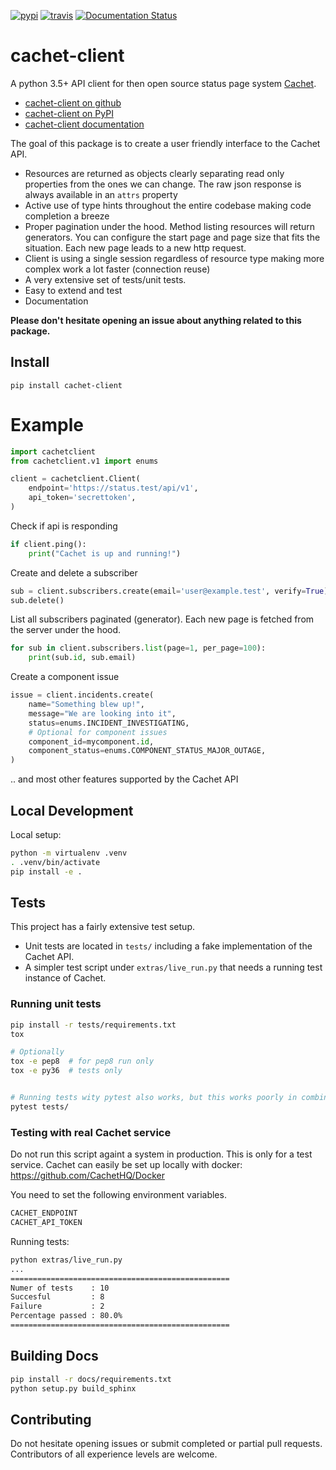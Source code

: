 [![pypi](https://badge.fury.io/py/cachet-client.svg)](https://pypi.python.org/pypi/cachet-client)
[![travis](https://api.travis-ci.org/ZettaIO/cachet-client.svg?branch=master)](https://travis-ci.org/ZettaIO/cachet-client) [![Documentation Status](https://readthedocs.org/projects/cachet-client/badge/?version=latest&nop)](https://cachet-client.readthedocs.io/en/latest/?badge=latest)

# cachet-client

A python 3.5+ API client for then open source status page system
[Cachet](https://github.com/CachetHQ/Cachet).

* [cachet-client on github](https://github.com/ZettaIO/cachet-client)
* [cachet-client on PyPI](https://pypi.org/project/cachet-client/)
* [cachet-client documentation](https://cachet-client.readthedocs.io/)

The goal of this package is to create a user friendly interface
to the Cachet API.

* Resources are returned as objects clearly separating read only
  properties from the ones we can change. The raw json response
  is always available in an `attrs` property
* Active use of type hints throughout the entire codebase
  making code completion a breeze
* Proper pagination under the hood. Method listing resources
  will return generators. You can configure the start page and
  page size that fits the situation. Each new page leads to
  a new http request.
* Client is using a single session regardless of resource type
  making more complex work a lot faster (connection reuse)
* A very extensive set of tests/unit tests.
* Easy to extend and test
* Documentation

**Please don't hesitate opening an issue about anything related to this package.**

## Install

```
pip install cachet-client
```

# Example

```python
import cachetclient
from cachetclient.v1 import enums

client = cachetclient.Client(
    endpoint='https://status.test/api/v1',
    api_token='secrettoken',
)
```

Check if api is responding

```python
if client.ping():
    print("Cachet is up and running!")
```

Create and delete a subscriber

```python
sub = client.subscribers.create(email='user@example.test', verify=True)
sub.delete()
```

List all subscribers paginated (generator). Each new page is fetched
from the server under the hood.

```python
for sub in client.subscribers.list(page=1, per_page=100):
    print(sub.id, sub.email)
```

Create a component issue

```python
issue = client.incidents.create(
    name="Something blew up!",
    message="We are looking into it",
    status=enums.INCIDENT_INVESTIGATING,
    # Optional for component issues
    component_id=mycomponent.id,
    component_status=enums.COMPONENT_STATUS_MAJOR_OUTAGE,
)
```

.. and most other features supported by the Cachet API


## Local Development

Local setup:

```bash
python -m virtualenv .venv
. .venv/bin/activate
pip install -e .
```

## Tests

This project has a fairly extensive test setup.

* Unit tests are located in `tests/` including a fake
  implementation of the Cachet API.
* A simpler test script under `extras/live_run.py` that
  needs a running test instance of Cachet.

### Running unit tests

```bash
pip install -r tests/requirements.txt
tox

# Optionally
tox -e pep8  # for pep8 run only
tox -e py36  # tests only


# Running tests wity pytest also works, but this works poorly in combination with enviroment variables for the live test script (tox separates enviroments)
pytest tests/
```

### Testing with real Cachet service

Do not run this script againt a system in production.
This is only for a test service.
Cachet can easily be set up locally with docker: https://github.com/CachetHQ/Docker

You need to set the following environment variables.

```bash
CACHET_ENDPOINT
CACHET_API_TOKEN
```

Running tests:

```bash
python extras/live_run.py
...
=================================================
Numer of tests    : 10
Succesful         : 8
Failure           : 2
Percentage passed : 80.0%
=================================================
```

## Building Docs

```bash
pip install -r docs/requirements.txt
python setup.py build_sphinx
```

## Contributing

Do not hesitate opening issues or submit completed
or partial pull requests. Contributors of all
experience levels are welcome.

